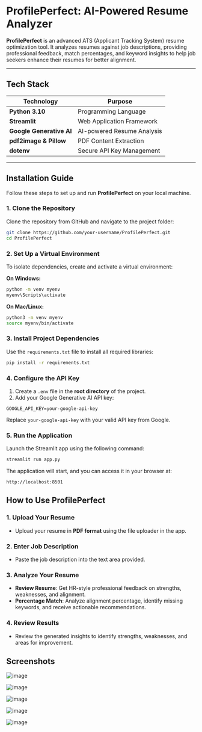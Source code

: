 

# ProfilePerfect: AI-Powered Resume Analyzer

**ProfilePerfect** is an advanced ATS (Applicant Tracking System) resume optimization tool. It analyzes resumes against job descriptions, providing professional feedback, match percentages, and keyword insights to help job seekers enhance their resumes for better alignment.

---

## Tech Stack

| Technology | Purpose |
|---------------------------|--------------------------------------|
| **Python 3.10** | Programming Language |
| **Streamlit** | Web Application Framework |
| **Google Generative AI** | AI-powered Resume Analysis |
| **pdf2image & Pillow** | PDF Content Extraction |
| **dotenv** | Secure API Key Management |

---

## Installation Guide

Follow these steps to set up and run **ProfilePerfect** on your local machine.

### 1. Clone the Repository

Clone the repository from GitHub and navigate to the project folder:

```bash
git clone https://github.com/your-username/ProfilePerfect.git
cd ProfilePerfect
```

### 2. Set Up a Virtual Environment

To isolate dependencies, create and activate a virtual environment:

**On Windows:**
```bash
python -m venv myenv
myenv\Scripts\activate
```

**On Mac/Linux:**
```bash
python3 -m venv myenv
source myenv/bin/activate
```

### 3. Install Project Dependencies

Use the `requirements.txt` file to install all required libraries:

```bash
pip install -r requirements.txt
```

### 4. Configure the API Key

1. Create a `.env` file in the **root directory** of the project.
2. Add your Google Generative AI API key:

```
GOOGLE_API_KEY=your-google-api-key
```

Replace `your-google-api-key` with your valid API key from Google.

### 5. Run the Application

Launch the Streamlit app using the following command:

```bash
streamlit run app.py
```

The application will start, and you can access it in your browser at:

```
http://localhost:8501
```

## How to Use ProfilePerfect

### 1. Upload Your Resume
- Upload your resume in **PDF format** using the file uploader in the app.

### 2. Enter Job Description
- Paste the job description into the text area provided.

### 3. Analyze Your Resume
- **Review Resume**: Get HR-style professional feedback on strengths, weaknesses, and alignment.
- **Percentage Match**: Analyze alignment percentage, identify missing keywords, and receive actionable recommendations.

### 4. Review Results
- Review the generated insights to identify strengths, weaknesses, and areas for improvement.


## Screenshots

![image](https://github.com/user-attachments/assets/71823305-07a9-4dd5-a4ca-7aa6340acb6e)

![image](https://github.com/user-attachments/assets/decf90a2-3fb1-400c-b641-2ba3d622d664)

![image](https://github.com/user-attachments/assets/c258cf06-9d68-4073-a77f-a82cfdc23097)


![image](https://github.com/user-attachments/assets/0df42660-e983-40be-996c-c306972e02cc)

![image](https://github.com/user-attachments/assets/e5b57391-8ec1-4c13-900c-8aab92aa9c79)
